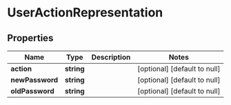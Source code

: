 # UserActionRepresentation

## Properties
Name | Type | Description | Notes
------------ | ------------- | ------------- | -------------
**action** | **string** |  | [optional] [default to null]
**newPassword** | **string** |  | [optional] [default to null]
**oldPassword** | **string** |  | [optional] [default to null]


